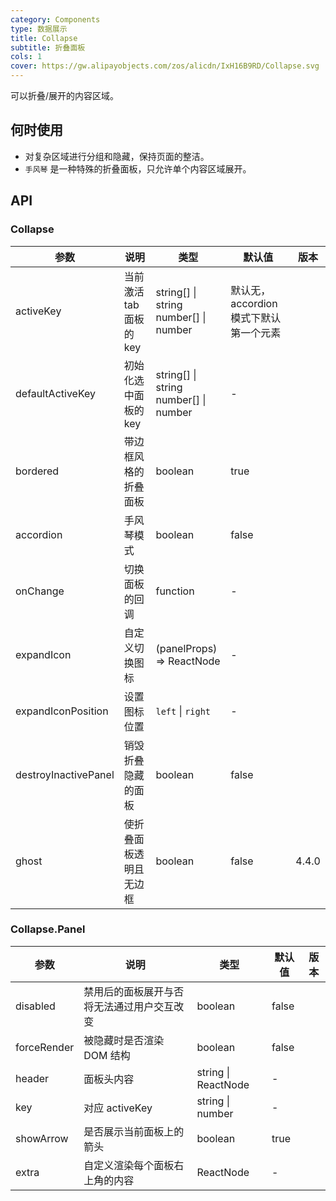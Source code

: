 ```yaml
---
category: Components
type: 数据展示
title: Collapse
subtitle: 折叠面板
cols: 1
cover: https://gw.alipayobjects.com/zos/alicdn/IxH16B9RD/Collapse.svg
---
```


可以折叠/展开的内容区域。

## 何时使用

- 对复杂区域进行分组和隐藏，保持页面的整洁。
- `手风琴` 是一种特殊的折叠面板，只允许单个内容区域展开。

## API

### Collapse

| 参数 | 说明 | 类型 | 默认值 | 版本 |
| --- | --- | --- | --- | --- |
| activeKey | 当前激活 tab 面板的 key | string\[] \| string <br/> number\[] \| number | 默认无，accordion 模式下默认第一个元素 |  |
| defaultActiveKey | 初始化选中面板的 key | string\[] \| string<br/> number\[] \| number | - |  |
| bordered | 带边框风格的折叠面板 | boolean | true |  |
| accordion | 手风琴模式 | boolean | false |  |
| onChange | 切换面板的回调 | function | - |  |
| expandIcon | 自定义切换图标 | (panelProps) => ReactNode | - |  |
| expandIconPosition | 设置图标位置 | `left` \| `right` | - |  |
| destroyInactivePanel | 销毁折叠隐藏的面板 | boolean | false |  |
| ghost | 使折叠面板透明且无边框 | boolean | false | 4.4.0 |

### Collapse.Panel

| 参数        | 说明                                       | 类型                | 默认值 | 版本 |
| ----------- | ------------------------------------------ | ------------------- | ------ | ---- |
| disabled    | 禁用后的面板展开与否将无法通过用户交互改变 | boolean             | false  |      |
| forceRender | 被隐藏时是否渲染 DOM 结构                  | boolean             | false  |      |
| header      | 面板头内容                                 | string \| ReactNode | -      |      |
| key         | 对应 activeKey                             | string \| number    | -      |      |
| showArrow   | 是否展示当前面板上的箭头                   | boolean             | true   |      |
| extra       | 自定义渲染每个面板右上角的内容             | ReactNode           | -      |      |
